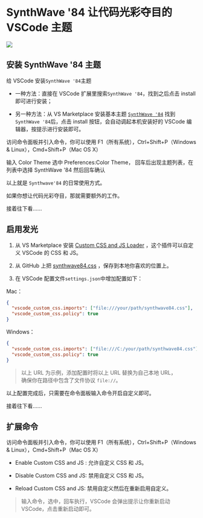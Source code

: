 # SynthWave '84 让代码光彩夺目的 VSCode 主题

<!-- <img src="https://i.loli.net/2019/04/30/5cc7c866d4faf.jpg"> -->
<img src="/blog/img/SynthWave84.jpg">

## 安装 SynthWave '84 主题

给 VSCode 安装`SynthWave '84`主题

- 一种方法：直接在 VSCode 扩展里搜索`SynthWave '84`，找到之后点击 install 即可进行安装；

- 另一种方法：从 VS Marketplace 安装基本主题 [`SynthWave '84`](https://marketplace.visualstudio.com/items?itemName=RobbOwen.synthwave-vscode) 找到`SynthWave '84`后，点击 install 按钮，会自动调起本机安装好的 VSCode 编辑器，按提示进行安装即可。

访问命令面板并引入命令，你可以使用 F1（所有系统），Ctrl+Shift+P（Windows & Linux），Cmd+Shift+P（Mac OS X）

输入 Color Theme 选中 Preferences:Color Theme， 回车后出现主题列表，在列表中选择 SynthWave '84 然后回车确认

以上就是 `Synthwave'84` 的日常使用方式。

如果你想让代码光彩夺目，那就需要额外的工作。

接着往下看......

## 启用发光

1. 从 VS Marketplace 安装 [Custom CSS and JS Loader](https://marketplace.visualstudio.com/items?itemName=be5invis.vscode-custom-css) ，这个插件可以自定义 VSCode 的 CSS 和 JS。

2. 从 GitHub 上把 [synthwave84.css](https://github.com/robb0wen/synthwave-vscode/blob/master/synthwave84.css) ，保存到本地你喜欢的位置上。

3. 在 VSCode 配置文件`settings.json`中增加配置如下：

Mac：

```json
{
  "vscode_custom_css.imports": ["file:///your/path/synthwave84.css"],
  "vscode_custom_css.policy": true
}
```

Windows：

```json
{
  "vscode_custom_css.imports": ["file:///C:/your/path/synthwave84.css"],
  "vscode_custom_css.policy": true
}
```

> 以上 URL 为示例，添加配置时将以上 URL 替换为自己本地 URL，  
> 确保你在路径中包含了文件协议 `file://`。

以上配置完成后，只需要在命令面板输入命令开启自定义即可。

接着往下看......

## 扩展命令

访问命令面板并引入命令，你可以使用 F1（所有系统），Ctrl+Shift+P（Windows & Linux），Cmd+Shift+P（Mac OS X）

- Enable Custom CSS and JS : 允许自定义 CSS 和 JS。

- Disable Custom CSS and JS: 禁用自定义 CSS 和 JS。

- Reload Custom CSS and JS: 禁用自定义然后在重新启用自定义。

> 输入命令，选中，回车执行，VSCode 会弹出提示让你重新启动 VSCode，点击重新启动即可。

